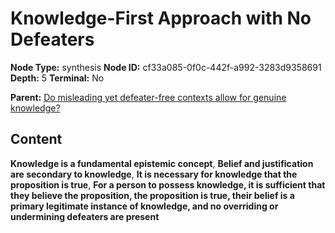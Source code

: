 # Knowledge-First Approach with No Defeaters

**Node Type:** synthesis
**Node ID:** cf33a085-0f0c-442f-a992-3283d9358691
**Depth:** 5
**Terminal:** No

**Parent:** [Do misleading yet defeater-free contexts allow for genuine knowledge?](do-misleading-yet-defeater-free-contexts-allow-for-genuine-knowledge-antithesis-95246d6b-897e-4a95-83d4-68276c808689.md)

## Content

**Knowledge is a fundamental epistemic concept**, **Belief and justification are secondary to knowledge**, **It is necessary for knowledge that the proposition is true**, **For a person to possess knowledge, it is sufficient that they believe the proposition, the proposition is true, their belief is a primary legitimate instance of knowledge, and no overriding or undermining defeaters are present**
